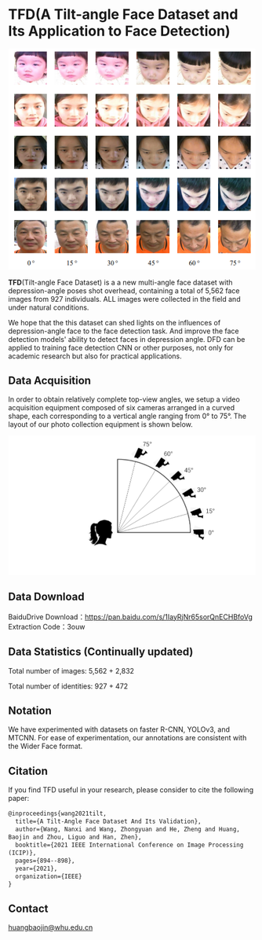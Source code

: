 # TFD(A Tilt-angle Face Dataset and Its Application to Face Detection)





<div align=center>
	<img src="./images/1.png"> 
</div>

**TFD**(Tilt-angle Face Dataset) is a  a new  multi-angle face dataset with depression-angle poses shot overhead, containing a total of 5,562 face images from 927 individuals. ALL images were collected in the field and under natural conditions.

We hope that the this dataset can shed lights on the influences of depression-angle face to the face detection task. And improve the face detection models' ability  to detect faces in depression angle. DFD can be applied to training face detection CNN or other purposes, not only for academic research but also for practical applications. 

## **Data Acquisition**

In order to obtain relatively complete top-view angles, we setup a video acquisition equipment composed of six cameras arranged in a curved shape, each corresponding to a vertical angle ranging from 0° to 75°. The layout of our photo collection equipment is shown below.

<div align=center>
	<img src="./images/2.png"> 
</div>

## Data Download

 BaiduDrive Download：https://pan.baidu.com/s/1IayRjNr65sorQnECHBfoVg Extraction Code：3ouw



## Data Statistics (Continually updated)

Total number of images: 5,562 + 2,832

Total number of identities: 927 + 472

## Notation

We have experimented with datasets on faster R-CNN, YOLOv3, and MTCNN. For ease of experimentation, our annotations are consistent with the Wider Face format.

## Citation

If you find TFD useful in your research, please consider to cite the following paper:

```
@inproceedings{wang2021tilt,
  title={A Tilt-Angle Face Dataset And Its Validation},
  author={Wang, Nanxi and Wang, Zhongyuan and He, Zheng and Huang, Baojin and Zhou, Liguo and Han, Zhen},
  booktitle={2021 IEEE International Conference on Image Processing (ICIP)},
  pages={894--898},
  year={2021},
  organization={IEEE}
}
```

## Contact

huangbaojin@whu.edu.cn
